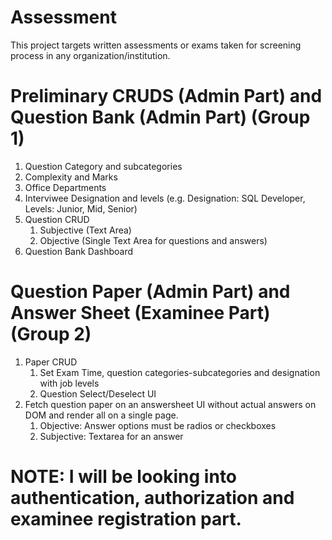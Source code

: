 # Assessment
This project targets written assessments or exams taken for screening process in any organization/institution.

# Preliminary CRUDS (Admin Part) and Question Bank (Admin Part) (__Group 1__)
1. Question Category and subcategories
1. Complexity and Marks
1. Office Departments
1. Interviwee Designation and levels (e.g. Designation: SQL Developer, Levels: Junior, Mid, Senior)
1. Question CRUD
   1. Subjective (Text Area)
   1. Objective (Single Text Area for questions and answers)
1. Question Bank Dashboard

# Question Paper (Admin Part) and Answer Sheet (Examinee Part) (__Group 2__)
1. Paper CRUD
   1. Set Exam Time, question categories-subcategories and designation with job levels
   1. Question Select/Deselect UI
1. Fetch question paper on an answersheet UI without actual answers on DOM and render all on a single page.
   1. Objective: Answer options must be radios or checkboxes
   1. Subjective: Textarea for an answer

# NOTE: I will be looking into authentication, authorization and examinee registration part.
